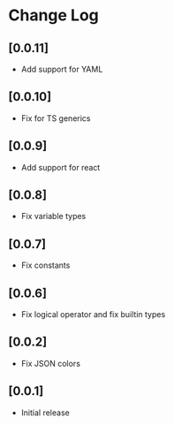 # Change Log

## [0.0.11]
- Add support for YAML

## [0.0.10]
- Fix for TS generics

## [0.0.9]
- Add support for react

## [0.0.8]
- Fix variable types

## [0.0.7]
- Fix constants

## [0.0.6]
- Fix logical operator and fix builtin types

## [0.0.2]
- Fix JSON colors

## [0.0.1]
- Initial release